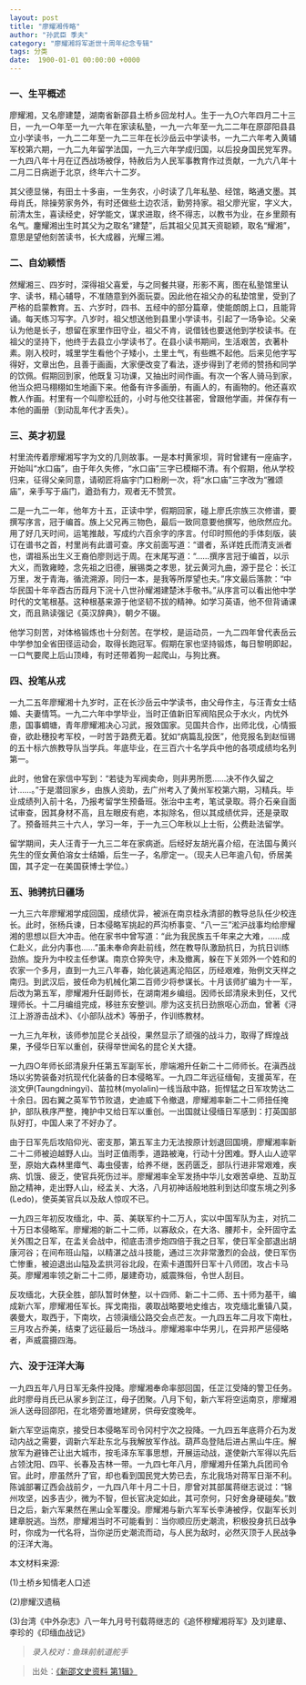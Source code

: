 ```yaml
---
layout: post
title: "廖耀湘传略"
author: "孙武臣 季夫"
category: "廖耀湘将军逝世十周年纪念专辑"
tags: 分类
date:  1900-01-01 00:00:00 +0000
---
```

### 一、生平概述

廖耀湘，又名廖建楚，湖南省新邵县土桥乡回龙村人。生于一九○六年四月二十三日，一九一○年至一九一六年在家读私塾，一九一六年至一九二二年在原邵阳县县立小学读书，一九二二年至一九二三年在长沙岳云中学读书，一九二六年考入黄辅军校第六期，一九二九年留学法国，一九三六年学成归国，以后投身国民党军界。一九四八年十月在辽西战场被俘，特赦后为人民军事教育作过贡献，一九六八年十二月二日病逝于北京，终年六十二岁。

其父德显悌，有田土十多亩，一生务农，小时读了几年私塾、经馆，略通文墨。其母肖氏，除操劳家务外，有时还做些土边农活，勤劳持家。祖父廖光宦，字义大，前清太生，喜读经史，好学能文，谋求进取，终不得志，以教书为业，在乡里颇有名气。鏖耀湘出生时其父为之取名“建楚”，后其祖父见其天资聪颖，取名“耀湘”，意思是望他刻苦读书，长大成器，光耀三湘。

### 二、自幼颖悟

然耀湘三、四岁时，深得祖父喜爱，与之同餐共寝，形影不离，图在私塾馆里认字、读书，精心辅导，不准随意到外面玩耍。因此他在祖父办的私垫馆里，受到了严格的启蒙教育。五、六岁时，四书、五经中的部分篇章，使能朗朗上口，且能背诵。每天练习写字。八岁时，祖父想送他到县里小学读书，引起了一场争论。父亲认为他是长子，想留在家里作田守业，祖父不肯，说借钱也要送他到学校读书。在祖父的坚持下，他终于去县立小学读书了。在县小读书期间，生活艰苦，衣著朴素。刚入校时，城里学生看他个子矮小，土里土气，有些瞧不起他。后来见他字写得好，文章出色，且善于画画，大家便改变了看法，逐步得到了老师的赞扬和同学的饮佩。假期回到家，他既复习功课，又抽出时间作画。有次一个客人骑马到家，他当众把马栩栩如生地画下来。他备有许多画册，有画人的，有画物的。他还喜欢教人作画。村里有一个叫廖松廷的，小时与他交往甚密，曾跟他学画，并保存有一本他的画册（到动乱年代才丢失）。

### 三、英才初显

村里流传着廖耀湘写字为文的几则故事。一是本村黄家坝，背时曾建有一座庙字，开始叫“水口庙”，由于年久失修，“水口庙”三字已模糊不清。有个假期，他从学校归来，征得父亲同意，请砌匠将庙宇门口粉刷一次，将“水口庙”三字改为“雅颂庙”，亲手写于庙门，遒劲有力，观者无不赞赏。

二是一九二一年，他年方十五，正读中学，假期回家，碰上廖氏宗族三次修谱，要撰写序言，冠于编首。族上父兄再三物色，最后一致同意要他撰写，他欣然应允。用了好几天时间，运笔推敲，写成约六百余字的序言。付印时照他的手体刻版，装订在谱书之首，村里尚有此谱可查。序文前面写道：“谱者，系详姓氏而清支派者也，谓祖系出生义王裔伯廖则远于周。在末尾写道：“……撰序言冠于编首，以示大义，而敦雍睦，念先祖之旧德，展锡类之孝思，犹云黄河九曲，源于昆仑：长江万里，发于青海，循流溯源，同归一本，是我等所厚望也夫。”序文最后落款：“中华民国十年辛酉古历葭月下浣十八世孙耀湘建楚沐手敬书。”从序言可以看出他中学时代的文笔根基。这种根基来源于他坚韧不拔的精神。如学习英语，他不但背诵课文，而且熟读强记《英汉辞典》，朝夕不辍。

他学习刻苦，对体格锻炼也十分刻苦。在学校，是运动员，一九二四年曾代表岳云中学参加全省田径运动会，取得长跑冠军。假期在家也坚持锻炼，每日黎明即起，一口气要爬上后山顶峰，有时还带着狗一起爬山，与狗比赛。

### 四、投笔从戎

一九二五年廖耀湘十九岁时，正在长沙岳云中学读书，由父母作主，与汪青女士结婚、夫妻情笃。一九二六年中学毕业，当时正值新旧军阀陷民众于水火，内忧外患，国事蜩塘，青年廖耀湘决心习武，报效国家。见国共合作，出师北伐，心情振奋，欲赴穗投考军校，一时苦于路费无着。犹如“病篇乱投医”，他竞报名到赵恒锡的五十标六旅教导队当学兵。年底毕业，在三百六十名学兵中他的各项成绩均名列第一。

此时，他曾在家信中写到：“若徒为军阀卖命，则非男所愿……决不作久留之计……。”于是潜回家乡，由族人资助，去广州考入了黄州军校第六期，习精兵。毕业成绩列入前十名，乃报考留学生预备班。张治中主考，笔试录取。蒋介石亲自面试审查，因其身材不高，且左眼皮有疤，本拟除名，但以其成绩优异，还是录取了。预备班共三十六人，学习一年，于一九三〇年秋以上士衔，公费赴法留学。

留学期间，夫人汪青于一九三二年在家病逝。后经好友胡光喜介绍，在法国与黄兴先生的侄女黄伯溶女士结婚，后生一子，名廖定一。（现夫人已年逾八旬，侨居美国，其子定一在美国获博士学位。）

### 五、驰骋抗日疆场

一九三六年廖耀湘学成回国，成绩优异，被派在南京桂永清部的教导总队任少校连长。此时，张杨兵谏，日本侵略军挑起的芦沟桥事变、“八一三”淞沪战事均给廖耀湘的思想以巨大冲击。他在家书中曾写道：“此为我民族五千年来之大难，……成仁赴义，此分内事也……”虽未奉命奔赴前线，然在教导队激励抗日，为抗日训练劲旅。旋升为中校主任参谋。南京仓猝失守，未及撤离，躲在下关郊外一个姓和的农家一个多月，直到一九三八年春，始化装逃离沦陷区，历经艰难，殆例文天样之南归。到武汉后，披任命为机械化第二百师少将参谋长。十月该师扩编为十一军，后改为第五军，廖耀湘升任副师长，在湖南湘乡编组。因师长邱清泉未到任，又代理师长。十二月编组完成，移驻东安整训。廖为这支抗日劲旅呕心沥血，曾著《浔江上游游击战术》、《小部队战术》等册子，作训练教材。

一九三九年秋，该师参加昆仑关战役，果然显示了顽强的战斗力，取得了辉煌战果，予侵华日军以重创，获得举世闻名的昆仑关大捷。

一九四○年师长邱清泉升任第五军副军长，廖端湘升任新二十二师师长。在滇西战场以劣势装备对抗现代化装备的日本侵略军。一九四二年远征缅甸，支援英军，在淡文伊(Taungdningyi)、苗拉林(myolalin)一线当敌中路，扼悍猛之日军攻势达二十余日。因右翼之英军节节败退，史迪威下令撤退，廖耀湘率新二十二师扭任掩护，部队秩序严整，掩护中又给日军以重创。一出国就让侵缅日军感到：打英国部队好打，中国人来了不好办了。

由于日军先后攻陷仰光、密支那，第五军主力无法按原计划退回国境，廖耀湘率新二十二师被迫越野人山。当时正值雨季，道路被淹，行动十分困难。野人山人迹罕至，原始大森林里瘴气、毒虫侵害，给养不继，医药匮乏，部队行进非常艰难，疾病、饥饿、疲乏，使官兵死伤过半。廖耀湘率全军发扬中华儿女艰苦卓绝、互助互励之精神，走出野人山，经孟关、大洛，八月初神话般地胜利到达印度东境之列多(Ledo)，使英美官兵以及敌人惊叹不已。

一九四三年初反攻缅北，中、英、美联军约十二万人，实以中国军队为主，对抗二十万日本侵略军。廖耀湘的新二十二师，以寡敌众，在大洛、腰邦卡，全歼固守孟关外围之日军，在孟关会战中，彻底击溃步炮四倍于我之日军，使日军全部退出胡康河谷；在间布班山隘，以精湛之战斗技能，通过三次非常激烈的会战，使日军伤亡惨重，被迫退出山隘及孟拱河谷北段，在索卡道围歼日军十八师团，攻占卡马英。廖耀湘率领之新二十二师，屡建奇功，威震殊俗，令世人刮目。

反攻缅北，大获全胜，部队暂时休整，以十四师、新二十二师、五十师为基干，编成新六军，廖耀湘任军长。挥戈南指，袭取战略要地史维古，攻克缅北重镇八莫，袭曼大，取西于，下南坎，占领滇缅公路交会点芒友。一九四五年二月攻下南杜，三月攻占乔美，结束了远征最后一场战斗。廖耀湘率中华男儿，在异邦严惩侵略者，声威震摄四海。

### 六、没于汪洋大海

一九四五年八月日军无条件投降。廖耀湘奉命率部回国，任芷江受降的警卫任务。此时廖母肖氏已从家乡到芷江，母子团聚。八月下旬，新六军将空运南京，廖耀湘派人送母回邵阳，在北塔旁置地建房，供母安度晚年。

新六军空运南京，接受日本侵略军司令冈村宁次之投降。一九四五年底蒋介石为发动内战之需要，调新六军赴东北与我解放军作战。葫芦岛登陆后进占黑山牛庄。解放军为避锋芒让出大城市，按毛泽东军事思想，开展运动战，遂使新六军得以先后占领沈阳、四平、长春及吉林一带。一九四七年八月，廖耀湘升任第九兵团司令官。此时，廖虽然升了官，却也看到国民党大势已去，东北我场对蒋军日渐不利。陈诚部署辽西会战前夕，一九四八年十月二十日，廖曾对其部属蒋继志说过：“锦州攻坚，凶多吉少，微为不智，但长官决定如此，其可奈何，只好舍身硬碰矣。”数日之后，新六军果然在黑山全军覆没。廖耀湘与新六军军长李涛被俘，仅副军长刘建章脱逃。当然，廖耀湘当时不可能看到：当你顺应历史潮流，积极投身抗日战争时，你成为一代名将，当你逆历史潮流而动，与人民为敌时，必然灭顶于人民战争的汪洋大海。

本文材料来源:

(1)土桥乡知情老人口述

(2)廖耀汉遗稿

(3)台湾《中外杂志》八一年九月号刊载蒋继志的《追怀穆耀湘将军》及刘建章、李珍的《印缅血战记》

> *录入校对：鱼珠前航道舵手*

> 出处：[《新邵文史资料 第1辑》](https://www.modernhistory.org.cn/#/Detailedreading?fileCode=0001_ts_30033202&treeId=165075519&contUrl=https%3A%2F%2Fkrwxk-prod.oss-cn-beijing.aliyuncs.com%2F0001_ts_30033202%2F0001_ts_30033202.json)

